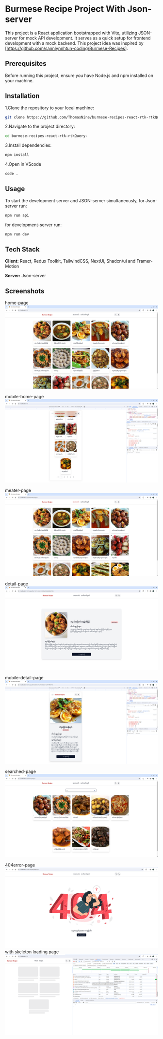 # Burmese Recipe Project With Json-server

This project is a React application bootstrapped with Vite, utilizing JSON-server for mock API development. It serves as a quick setup for frontend development with a mock backend. This project idea was inspired by [https://github.com/sannlynnhtun-coding/Burmese-Recipes].

## Prerequisites

Before running this project, ensure you have Node.js and npm installed on your machine.

## Installation

1.Clone the repository to your local machine:

```bash
git clone https://github.com/ThomasNine/burmese-recipes-react-rtk-rtkQuery-.git
```

2.Navigate to the project directory:

```bash
cd burmese-recipes-react-rtk-rtkQuery-
```

3.Install dependencies:

```bash
npm install
```
4.Open in VScode
```bash
code .
```

## Usage

To start the development server and JSON-server simultaneously,
for Json-server run:

```bash
npm run api
```

for development-server run:

```bash
npm run dev
```

## Tech Stack

**Client:** React, Redux Toolkit, TailwindCSS, NextUi, Shadcn/ui and Framer-Motion

**Server:** Json-server

## Screenshots

home-page
![App Screenshot](https://github.com/ThomasNine/burmese-recipes-react-rtk-rtkQuery-/blob/master/public/home-page.png)

mobile-home-page
![App Screenshot](https://github.com/ThomasNine/burmese-recipes-react-rtk-rtkQuery-/blob/master/public/mobile-home-page.png)

meater-page
![App Screenshot](https://github.com/ThomasNine/burmese-recipes-react-rtk-rtkQuery-/blob/master/public/meat-page.png)

detail-page
![App Screenshot](https://github.com/ThomasNine/burmese-recipes-react-rtk-rtkQuery-/blob/master/public/detail-page.png)

mobile-detail-page
![App Screenshot](https://github.com/ThomasNine/burmese-recipes-react-rtk-rtkQuery-/blob/master/public/mobile-detail-page.png)

searched-page
![App Screenshot](https://github.com/ThomasNine/burmese-recipes-react-rtk-rtkQuery-/blob/master/public/searched-page.png)

404error-page
![App Screenshot](https://github.com/ThomasNine/burmese-recipes-react-rtk-rtkQuery-/blob/master/public/404page.png)
with skeleton loading page
![App Screenshot](https://github.com/ThomasNine/burmese-recipes-react-rtk-rtkQuery-/blob/master/public/skeletonLoading.png)
